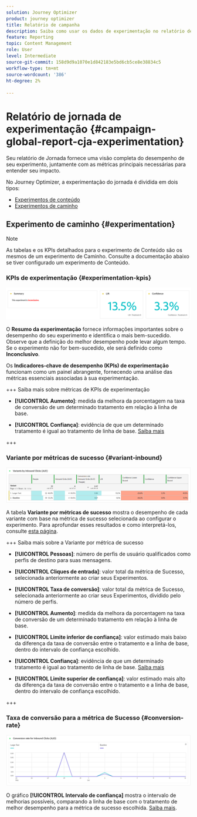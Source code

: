 ```yaml
---
solution: Journey Optimizer
product: journey optimizer
title: Relatório de campanha
description: Saiba como usar os dados de experimentação no relatório de Jornadas
feature: Reporting
topic: Content Management
role: User
level: Intermediate
source-git-commit: 158d9d9a1070e1d842183e5bd6cb5ce8e38834c5
workflow-type: tm+mt
source-wordcount: '386'
ht-degree: 2%

---
```


# Relatório de jornada de experimentação {#campaign-global-report-cja-experimentation}

Seu relatório de Jornada fornece uma visão completa do desempenho de seu experimento, juntamente com as métricas principais necessárias para entender seu impacto.

No Journey Optimizer, a experimentação do jornada é dividida em dois tipos:

* [Experimentos de conteúdo](../content-management/content-experiment.md)
* [Experimentos de caminho](../building-journeys/optimize.md)

## Experimento de caminho {#experimentation}

>[!NOTE]
>
> As tabelas e os KPIs detalhados para o experimento de Conteúdo são os mesmos de um experimento de Caminho. Consulte a documentação abaixo se tiver configurado um experimento de Conteúdo.

### KPIs de experimentação {#experimentation-kpis}

![](assets/journey-report-experiment-1.png)

O **Resumo da experimentação** fornece informações importantes sobre o desempenho do seu experimento e identifica o mais bem-sucedido. Observe que a definição do melhor desempenho pode levar algum tempo. Se o experimento não for bem-sucedido, ele será definido como **Inconclusivo**.

Os **Indicadores-chave de desempenho (KPIs) de experimentação** funcionam como um painel abrangente, fornecendo uma análise das métricas essenciais associadas à sua experimentação.

+++ Saiba mais sobre métricas de KPIs de experimentação

* **[!UICONTROL Aumento]**: medida da melhora da porcentagem na taxa de conversão de um determinado tratamento em relação à linha de base.

* **[!UICONTROL Confiança]**: evidência de que um determinado tratamento é igual ao tratamento de linha de base. [Saiba mais](../content-management/experiment-calculations.md#understand-confidence)

+++



### Variante por métricas de sucesso {#variant-inbound}

![](assets/cja-experimentation-variants.png)

A tabela **Variante por métricas de sucesso** mostra o desempenho de cada variante com base na métrica de sucesso selecionada ao configurar o experimento.
Para aprofundar esses resultados e como interpretá-los, consulte [esta página](../content-management/get-started-experiment.md#interpret-results).

+++ Saiba mais sobre a Variante por métrica de sucesso

* **[!UICONTROL Pessoas]**: número de perfis de usuário qualificados como perfis de destino para suas mensagens.

* **[!UICONTROL Cliques de entrada]**: valor total da métrica de Sucesso, selecionada anteriormente ao criar seus Experimentos.

* **[!UICONTROL Taxa de conversão]**: valor total da métrica de Sucesso, selecionada anteriormente ao criar seus Experimentos, dividido pelo número de perfis.

* **[!UICONTROL Aumento]**: medida da melhora da porcentagem na taxa de conversão de um determinado tratamento em relação à linha de base.

* **[!UICONTROL Limite inferior de confiança]**: valor estimado mais baixo da diferença da taxa de conversão entre o tratamento e a linha de base, dentro do intervalo de confiança escolhido.

* **[!UICONTROL Confiança]**: evidência de que um determinado tratamento é igual ao tratamento de linha de base. [Saiba mais](../content-management/experiment-calculations.md#understand-confidence)

* **[!UICONTROL Limite superior de confiança]**: valor estimado mais alto da diferença da taxa de conversão entre o tratamento e a linha de base, dentro do intervalo de confiança escolhido.

+++

### Taxa de conversão para a métrica de Sucesso {#conversion-rate}

![](assets/cja-experimentation-conversion.png)

O gráfico **[!UICONTROL Intervalo de confiança]** mostra o intervalo de melhorias possíveis, comparando a linha de base com o tratamento de melhor desempenho para a métrica de sucesso escolhida. [Saiba mais](../content-management/experiment-calculations.md#confidence-intervals).
